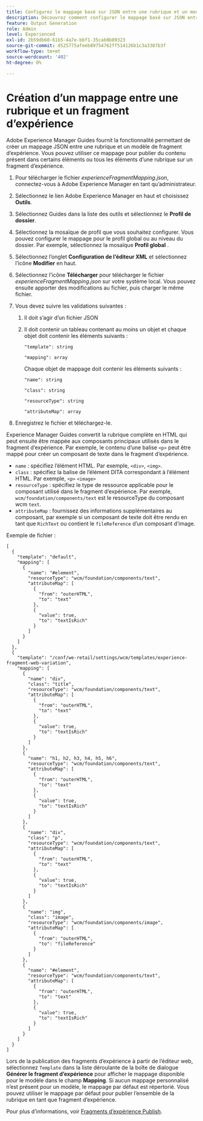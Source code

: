```yaml
---
title: Configurez le mappage basé sur JSON entre une rubrique et un modèle de fragment d’expérience.
description: Découvrez comment configurer le mappage basé sur JSON entre une rubrique et un modèle de fragment d’expérience.
feature: Output Generation
role: Admin
level: Experienced
exl-id: 2b59db60-61b5-4a7e-bbf1-35cab8b89323
source-git-commit: d525775afeeb89754762ff514126b1c3a3307b3f
workflow-type: tm+mt
source-wordcount: '402'
ht-degree: 0%

---
```


# Création d’un mappage entre une rubrique et un fragment d’expérience

Adobe Experience Manager Guides fournit la fonctionnalité permettant de créer un mappage JSON entre une rubrique et un modèle de fragment d’expérience. Vous pouvez utiliser ce mappage pour publier du contenu présent dans certains éléments ou tous les éléments d’une rubrique sur un fragment d’expérience.

1. Pour télécharger le fichier *experienceFragmentMapping.json*, connectez-vous à Adobe Experience Manager en tant qu’administrateur.
1. Sélectionnez le lien Adobe Experience Manager en haut et choisissez **Outils**.
1. Sélectionnez Guides dans la liste des outils et sélectionnez le **Profil de dossier**.
1. Sélectionnez la mosaïque de profil que vous souhaitez configurer. Vous pouvez configurer le mappage pour le profil global ou au niveau du dossier. Par exemple, sélectionnez la mosaïque **Profil global** .
1. Sélectionnez l’onglet **Configuration de l’éditeur XML** et sélectionnez l’icône **Modifier** en haut.
1. Sélectionnez l’icône **Télécharger** pour télécharger le fichier *experienceFragmentMapping.json* sur votre système local. Vous pouvez ensuite apporter des modifications au fichier, puis charger le même fichier.

1. Vous devez suivre les validations suivantes :

   1. Il doit s’agir d’un fichier JSON
   2. Il doit contenir un tableau contenant au moins un objet et chaque objet doit contenir les éléments suivants :


      `"template": string `

      `"mapping": array`

      Chaque objet de mappage doit contenir les éléments suivants :

      `"name": string`

      `"class": string`

      `"resourceType": string`

      `"attributeMap": array`


1. Enregistrez le fichier et téléchargez-le.

Experience Manager Guides convertit la rubrique complète en HTML qui peut ensuite être mappée aux composants principaux utilisés dans le fragment d’expérience. Par exemple, le contenu d’une balise `<p>` peut être mappé pour créer un composant de texte dans le fragment d’expérience.
* `name` : spécifiez l’élément HTML. Par exemple, `<div>`, `<img>`.
* `class` : spécifiez la balise de l’élément DITA correspondant à l’élément HTML. Par exemple, `<p>` `<image>`
* `resourceType` : spécifiez le type de ressource applicable pour le composant utilisé dans le fragment d’expérience. Par exemple, `wcm/foundation/components/text` est le resourceType du composant wcm `text`.
* `attributeMap` : fournissez des informations supplémentaires au composant, par exemple si un composant de texte doit être rendu en tant que `RichText` ou contient le `fileReference` d’un composant d’image.




Exemple de fichier :

```
[
  {
    "template": "default",
    "mapping": [
      {
        "name": "#element",
        "resourceType": "wcm/foundation/components/text",
        "attributeMap": [
          {
            "from": "outerHTML",
            "to": "text"
          },
          {
            "value": true,
            "to": "textIsRich"
          }
        ]
      }
    ]
  },
  {
    "template": "/conf/we-retail/settings/wcm/templates/experience-fragment-web-variation",
    "mapping": [
      {
        "name": "div",
        "class": "title",
        "resourceType": "wcm/foundation/components/text",
        "attributeMap": [
          {
            "from": "outerHTML",
            "to": "text"
          },
          {
            "value": true,
            "to": "textIsRich"
          }
        ]
      },
      {
        "name": "h1, h2, h3, h4, h5, h6",
        "resourceType": "wcm/foundation/components/text",
        "attributeMap": [
          {
            "from": "outerHTML",
            "to": "text"
          },
          {
            "value": true,
            "to": "textIsRich"
          }
        ]
      },
      {
        "name": "div",
        "class": "p",
        "resourceType": "wcm/foundation/components/text",
        "attributeMap": [
          {
            "from": "outerHTML",
            "to": "text"
          },
          {
            "value": true,
            "to": "textIsRich"
          }
        ]
      },
      {
        "name": "img",
        "class": "image",
        "resourceType": "wcm/foundation/components/image",
        "attributeMap": [
          {
            "from": "outerHTML",
            "to": "fileReference"
          }
        ]
      },
      {
        "name": "#element",
        "resourceType": "wcm/foundation/components/text",
        "attributeMap": [
          {
            "from": "outerHTML",
            "to": "text"
          },
          {
            "value": true,
            "to": "textIsRich"
          }
        ]
      }
    ]
  }
]
```



Lors de la publication des fragments d’expérience à partir de l’éditeur web, sélectionnez `Template` dans la liste déroulante de la boîte de dialogue **Générer le fragment d’expérience** pour afficher le mappage disponible pour le modèle dans le champ **Mapping**. Si aucun mappage personnalisé n’est présent pour un modèle, le mappage par défaut est répertorié. Vous pouvez utiliser le mappage par défaut pour publier l’ensemble de la rubrique en tant que fragment d’expérience.

Pour plus d’informations, voir [Fragments d’expérience Publish](../user-guide/publish-experience-fragment.md).
